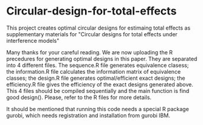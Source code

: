 # Circular-design-for-total-effects
This project creates optimal circular designs for estimaing total effects as supplementary materials for "Circular designs for total effects under interference models"

Many thanks for your careful reading. We are now uploading the R precedures for generating optimal designs in this paper. They are separated into 4 different files. The sequence.R file generates equivalence clasess; the information.R file calculates the information matrix of equivalence classes; the design.R file generates optimal/efficient exact designs; the efficiency.R file gives the efficiency of the exact designs generated above. This 4 files should be compiled sequentially and the main function is find good design(). Please, refer to the R files for more details.

It should be mentioned that running this code needs a special R package gurobi, which needs registration and installation from gurobi IBM.
